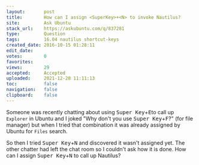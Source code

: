 ```yaml
---
layout:       post
title:        How can I assign <SuperKey>+<N> to invoke Nautilus?
site:         Ask Ubuntu
stack_url:    https://askubuntu.com/q/837281
type:         Question
tags:         16.04 nautilus shortcut-keys
created_date: 2016-10-15 01:28:11
edit_date:    
votes:        0
favorites:    
views:        29
accepted:     Accepted
uploaded:     2021-12-28 11:11:13
toc:          false
navigation:   false
clipboard:    false
---
```


Someone was recently chatting about using <kbd>Super Key</kbd>+<kbd>E</kbd>to call up `Explorer` in Ubuntu and I joked "Why don't you use <kbd>Super Key</kbd>+<kbd>F</kbd>?" (for file manager) but when I tried that combination it was already assigned by Ubuntu for `Files` search.

So then I tried <kbd>Super Key</kbd>+<kbd>N</kbd> and discovered it wasn't assigned yet. The other chatter had left the chat room so I couldn't ask how it is done. How can I assign <kbd>Super Key</kbd>+<kbd>N</kbd> to call up Nautilus?
